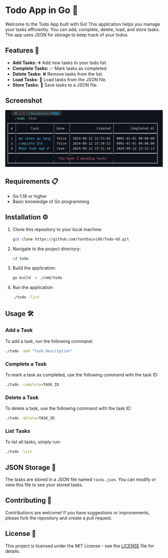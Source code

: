 # Todo App in Go 📝

Welcome to the Todo App built with Go! This application helps you manage your tasks efficiently. You can add, complete, delete, load, and store tasks. The app uses JSON for storage to keep track of your todos.

## Features 🚀

- **Add Tasks:** ➕ Add new tasks to your todo list.
- **Complete Tasks:** ✅ Mark tasks as completed.
- **Delete Tasks:** ❌ Remove tasks from the list.
- **Load Tasks:** 📂 Load tasks from the JSON file.
- **Store Tasks:** 💾 Save tasks to a JSON file.

## Screenshot

![App Screenshot](https://github.com/YashSaini99/Todo-GO/blob/main/Screenshot.png)

## Requirements 📋

- Go 1.18 or higher
- Basic knowledge of Go programming

## Installation ⚙️

1. Clone this repository to your local machine:

   ```bash
   git clone https://github.com/YashSaini99/Todo-GO.git
   ```

2. Navigate to the project directory:

   ```bash
   cd todo
   ```

3. Build the application:

   ```bash
   go build -o ./cmd/todo
   ```

4. Run the application:

   ```bash
   ./todo -list
   ```

## Usage 🛠️

### Add a Task

To add a task, run the following command:

```bash
./todo -add "Task Description"
```

### Complete a Task

To mark a task as completed, use the following command with the task ID:

```bash
./todo -complete=TASK_ID
```

### Delete a Task

To delete a task, use the following command with the task ID:

```bash
./todo -delete=TASK_ID
```

### List Tasks

To list all tasks, simply run:

```bash
./todo -list
```

## JSON Storage 📁

The tasks are stored in a JSON file named `tasks.json`. You can modify or view this file to see your stored tasks.

## Contributing 🤝

Contributions are welcome! If you have suggestions or improvements, please fork the repository and create a pull request.

## License 📜

This project is licensed under the MIT License - see the [LICENSE](https://github.com/YashSaini99/Todo-GO/blob/main/LICENSE) file for details.
